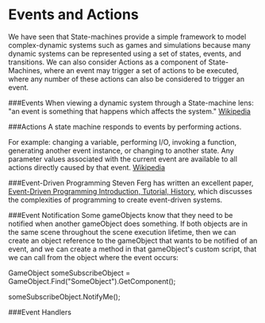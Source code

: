 # Events and Actions

We have seen that State-machines provide a simple framework to model complex-dynamic systems such as games and simulations because many dynamic systems can be represented using a set of states, events, and transitions.  We can also consider Actions as a component of State-Machines, where an event may trigger a set of actions to be executed, where any number of these actions can also be considered to trigger an event.  

###Events
When viewing a dynamic system through a State-machine lens: "an event is something that happens which affects the system." [Wikipedia](https://en.wikipedia.org/wiki/UML_state_machine#Events)

###Actions
A state machine responds to events by performing actions.

For example: changing a variable, performing I/O, invoking a function, generating another event instance, or changing to another state. Any parameter values associated with the current event are available to all actions directly caused by that event. [Wikipedia](https://en.wikipedia.org/wiki/UML_state_machine#Actions_and_transitions)

###Event-Driven Programming
Steven Ferg has written an excellent paper, [Event-Driven Programming Introduction, Tutorial, History](http://eventdrivenpgm.sourceforge.net/), which discusses the complexities of programming to create event-driven systems. 

###Event Notification 
Some gameObjects know that they need to be notified when another gameObject does something.  If both objects are in the same scene throughout the scene execution lifetime, then we can create an object reference to the gameObject that wants to be notified of an event, and we can create a method in that gameObject's custom script, that we can call from the object where the event occurs:



GameObject someSubscribeObject = GameObject.Find("SomeObject").GetComponent<CustomScript>();

someSubscribeObject.NotifyMe();

###Event Handlers

